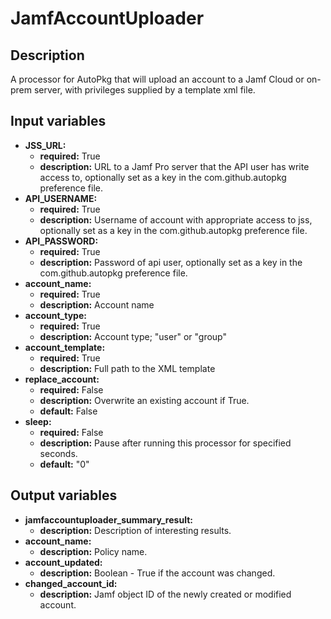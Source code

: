 # JamfAccountUploader

## Description

A processor for AutoPkg that will upload an account to a Jamf Cloud or on-prem server, with privileges supplied by a template xml file.

## Input variables

- **JSS_URL:**
  - **required:** True
  - **description:** URL to a Jamf Pro server that the API user has write access to, optionally set as a key in the com.github.autopkg preference file.
- **API_USERNAME:**
  - **required:** True
  - **description:** Username of account with appropriate access to jss, optionally set as a key in the com.github.autopkg preference file.
- **API_PASSWORD:**
  - **required:** True
  - **description:** Password of api user, optionally set as a key in the com.github.autopkg preference file.
- **account_name:**
  - **required:** True
  - **description:** Account name
- **account_type:**
  - **required:** True
  - **description:** Account type; "user" or "group"
- **account_template:**
  - **required:** True
  - **description:** Full path to the XML template
- **replace_account:**
  - **required:** False
  - **description:** Overwrite an existing account if True.
  - **default:** False
- **sleep:**
  - **required:** False
  - **description:** Pause after running this processor for specified seconds.
  - **default:** "0"

## Output variables

- **jamfaccountuploader_summary_result:**
  - **description:** Description of interesting results.
- **account_name:**
  - **description:** Policy name.
- **account_updated:**
  - **description:** Boolean - True if the account was changed.
- **changed_account_id:**
  - **description:** Jamf object ID of the newly created or modified account.
